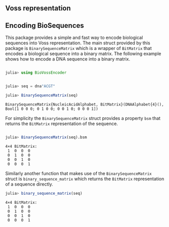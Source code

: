 ## Voss representation

## Encoding BioSequences

This package provides a simple and fast way to encode biological sequences into Voss representation. The main struct provided by this package is `BinarySequenceMatrix` which is a wrapper of `BitMatrix` that encodes a biological sequence into a binary matrix. The following example shows how to encode a DNA sequence into a binary matrix.

```julia

julia> using BioVossEncoder

```

```julia

julia> seq = dna"ACGT"

```

```julia
julia> BinarySequenceMatrix(seq)
```

    BinarySequenceMatrix{NucleicAcidAlphabet, BitMatrix}(DNAAlphabet{4}(), Bool[1 0 0 0; 0 1 0 0; 0 0 1 0; 0 0 0 1])

For simplicity the `BinarySequenceMatrix` struct provides a property `bsm` that returns the `BitMatrix` representation of the sequence.

```julia

julia> BinarySequenceMatrix(seq).bsm

```

    4×4 BitMatrix:
     1  0  0  0
     0  1  0  0
     0  0  1  0
     0  0  0  1

Similarly another function that makes use of the `BinarySequenceMatrix` struct is `binary_sequence_matrix` which returns the `BitMatrix` representation of a sequence directly.

```julia
julia> binary_sequence_matrix(seq)
```

    4×4 BitMatrix:
     1  0  0  0
     0  1  0  0
     0  0  1  0
     0  0  0  1
